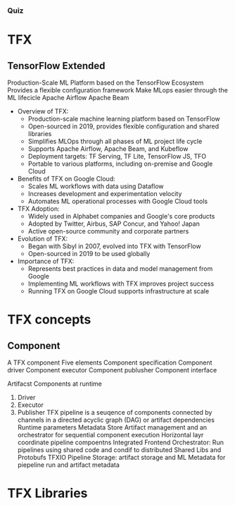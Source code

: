 ### Quiz

# TFX
## TensorFlow Extended
Production-Scale ML Platform based on the TensorFlow Ecosystem
Provides a flexible configuration framework 
Make MLops easier through the ML lifecicle
Apache Airflow
Apache Beam

- Overview of TFX:
	- Production-scale machine learning platform based on TensorFlow 
	- Open-sourced in 2019, provides flexible configuration and shared libraries
	- Simplifies MLOps through all phases of ML project life cycle
	- Supports Apache Airflow, Apache Beam, and Kubeflow
	- Deployment targets: TF Serving, TF Lite, TensorFlow JS, TFO
	- Portable to various platforms, including on-premise and Google Cloud
- Benefits of TFX on Google Cloud:
	- Scales ML workflows with data using Dataflow
	- Increases development and experimentation velocity
	- Automates ML operational processes with Google Cloud tools
- TFX Adoption: 
	- Widely used in Alphabet companies and Google's core products
	- Adopted by Twitter, Airbus, SAP Concur, and Yahoo! Japan
	- Active open-source community and corporate partners
- Evolution of TFX:
	- Began with Sibyl in 2007, evolved into TFX with TensorFlow
	- Open-sourced in 2019 to be used globally
- Importance of TFX:
	- Represents best practices in data and model management from Google
	- Implementing ML workflows with TFX improves project success
	- Running TFX on Google Cloud supports infrastructure at scale
# TFX concepts
## Component
A TFX component
	Five elements
	Component specification
	Component driver
	Component executor
	Component publusher
	Component interface

Artifacst
Components at runtime
1. Driver
2. Executor
3. Publisher
TFX pipeline is a seuqence of components connected by channels in a directed acyclic graph (DAG) or artifact dependencies
Runtime parameters
Metadata Store
	Artifact management and an orchestrator for sequential component execution
Horizontal layr coordinate pipeline compoentns
	Integrated Frontend
	Orchestrator: Run pipelines using shared code and condif to distributed
	Shared Libs and Protobufs
		TFXIO
	Pipeline Storage: artifact storage and ML Metadata for piepeline run and artifact metadata


# TFX Libraries

